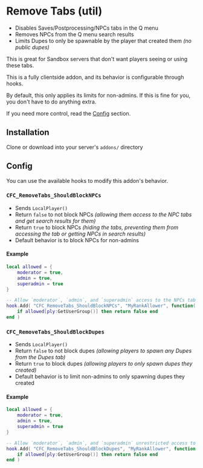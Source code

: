 # Remove Tabs (util)
- Disables Saves/Postprocessing/NPCs tabs in the Q menu
- Removes NPCs from the Q menu search results
- Limits Dupes to only be spawnable by the player that created them _(no public dupes)_

This is great for Sandbox servers that don't want players seeing or using these tabs.

This is a fully clientside addon, and its behavior is configurable through hooks.

By default, this only applies its limits for non-admins. If this is fine for you, you don't have to do anything extra.

If you need more control, read the [Config](#Config) section.

## Installation
Clone or download into your server's `addons/` directory


## Config
You can use the available hooks to modify this addon's behavior.

### `CFC_RemoveTabs_ShouldBlockNPCs`
- Sends `LocalPlayer()`
- Return `false` to not block NPCs _(allowing them access to the NPC tabs and get search results for them)_
- Return `true` to block NPCs _(hiding the tabs, preventing them from accessing the tab or getting NPCs in search results)_
- Default behavior is to block NPCs for non-admins

#### Example
```lua
local allowed = {
    moderator = true,
    admin = true,
    superadmin = true
}

-- Allow `moderator`, `admin`, and `superadmin` access to the NPCs tab
hook.Add( "CFC_RemoveTabs_ShouldBlockNPCs", "MyRankAllower", function( ply )
    if allowed[ply:GetUserGroup()] then return false end
end )
```

### `CFC_RemoveTabs_ShouldBlockDupes`
- Sends `LocalPlayer()`
- Return `false` to not block dupes _(allowing players to spawn any Dupes from the Dupes tab)_
- Return `true` to block dupes _(allowing players to only spawn dupes they created)_
- Default behavior is to limit non-admins to only spawning dupes they created

#### Example
```lua
local allowed = {
    moderator = true,
    admin = true,
    superadmin = true
}

-- Allow `moderator`, `admin`, and `superadmin` unrestricted access to the Dupes tab
hook.Add( "CFC_RemoveTabs_ShouldBlockDupes", "MyRankAllower", function( ply )
    if allowed[ply:GetUserGroup()] then return false end
end )
```
